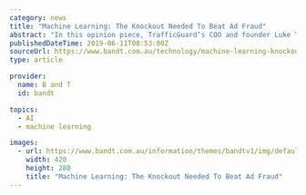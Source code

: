 ```yaml
---
category: news
title: "Machine Learning: The Knockout Needed To Beat Ad Fraud"
abstract: "In this opinion piece, TrafficGuard’s COO and founder Luke Taylor explores how machine learning could be just what’s needed to beat ad fraud. With a recent report from the Association of National Advertisers (ANA) suggesting that spend lost through ad ..."
publishedDateTime: 2019-06-11T08:53:00Z
sourceUrl: https://www.bandt.com.au/technology/machine-learning-knockout-needed-beat-ad-fraud
type: article

provider:
  name: B and T
  id: bandt

topics:
  - AI
  - machine learning

images:
  - url: https://www.bandt.com.au/information/themes/bandtv1/img/default.png
    width: 420
    height: 280
    title: "Machine Learning: The Knockout Needed To Beat Ad Fraud"
---
```

